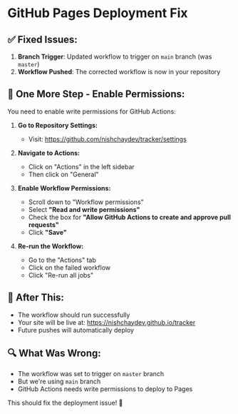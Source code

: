# GitHub Pages Deployment Fix

## ✅ Fixed Issues:
1. **Branch Trigger**: Updated workflow to trigger on `main` branch (was `master`)
2. **Workflow Pushed**: The corrected workflow is now in your repository

## 🔧 One More Step - Enable Permissions:

You need to enable write permissions for GitHub Actions:

1. **Go to Repository Settings:**
   - Visit: https://github.com/nishchaydev/tracker/settings

2. **Navigate to Actions:**
   - Click on "Actions" in the left sidebar
   - Then click on "General"

3. **Enable Workflow Permissions:**
   - Scroll down to "Workflow permissions"
   - Select **"Read and write permissions"**
   - Check the box for **"Allow GitHub Actions to create and approve pull requests"**
   - Click **"Save"**

4. **Re-run the Workflow:**
   - Go to the "Actions" tab
   - Click on the failed workflow
   - Click "Re-run all jobs"

## 🚀 After This:
- The workflow should run successfully
- Your site will be live at: https://nishchaydev.github.io/tracker
- Future pushes will automatically deploy

## 🔍 What Was Wrong:
- The workflow was set to trigger on `master` branch
- But we're using `main` branch
- GitHub Actions needs write permissions to deploy to Pages

This should fix the deployment issue! 🎉


